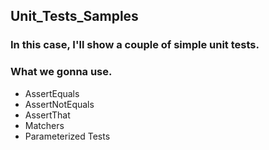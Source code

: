 ## Unit_Tests_Samples

### In this case, I'll show a couple of simple unit tests.

### What we gonna use.
* AssertEquals
* AssertNotEquals
* AssertThat
* Matchers
* Parameterized Tests
